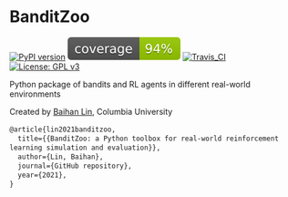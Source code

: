 # BanditZoo

[![PyPI version](https://img.shields.io/pypi/v/banditzoo)](https://pypi.org/project/banditzoo/) ![coverage](coverage.svg) [![Travis_CI](https://travis-ci.com/doerlbh/BanditZoo.svg?token=YJVARsS4GhjpL5UXKYz9&branch=main)](https://travis-ci.com/doerlbh/BanditZoo) [![License: GPL v3](https://img.shields.io/badge/License-GPLv3-blue.svg)](https://www.gnu.org/licenses/gpl-3.0)

Python package of bandits and RL agents in different real-world environments

Created by [Baihan Lin](https://www.baihan.nyc/), Columbia University



    @article{lin2021banditzoo,
      title={{BanditZoo: a Python toolbox for real-world reinforcement learning simulation and evaluation}},
      author={Lin, Baihan},
      journal={GitHub repository},
      year={2021},
    }

